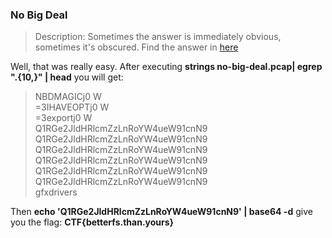 ### No Big Deal

>Description: Sometimes the answer is immediately obvious, sometimes it's obscured.
>Find the answer in [here](./no-big-deal.pcap)

Well, that was really easy. After executing **strings no-big-deal.pcap| egrep ".{10,}" | head** you will get:
>NBDMAGICj0 W  
>=3IHAVEOPTj0 W  
>=3exportj0 W  
>Q1RGe2JldHRlcmZzLnRoYW4ueW91cnN9  
>Q1RGe2JldHRlcmZzLnRoYW4ueW91cnN9  
>Q1RGe2JldHRlcmZzLnRoYW4ueW91cnN9  
>Q1RGe2JldHRlcmZzLnRoYW4ueW91cnN9  
>Q1RGe2JldHRlcmZzLnRoYW4ueW91cnN9  
>Q1RGe2JldHRlcmZzLnRoYW4ueW91cnN9  
>gfxdrivers  

Then **echo 'Q1RGe2JldHRlcmZzLnRoYW4ueW91cnN9' | base64 -d** give you the flag: **CTF{betterfs.than.yours}**
